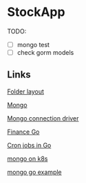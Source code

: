 # StockApp
TODO:
- [ ] mongo test
- [ ] check gorm models

## Links
[Folder layout](https://www.youtube.com/watch?v=Y7kuW1qyDng)

[Mongo](https://www.mongodb.com)

[Mongo connection driver](https://www.mongodb.com/docs/drivers/go/current/fundamentals/connection/#connection-guide)

[Finance Go](https://piquette.io/projects/finance-go/)

[Cron jobs in Go](https://www.airplane.dev/blog/creating-golang-cron-jobs)

[mongo on k8s](https://www.mongodb.com/kubernetes)

[mongo go example](https://www.youtube.com/watch?v=D3jhplPWqnA)